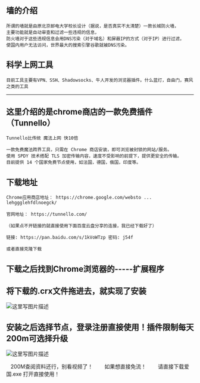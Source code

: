 ## 墙的介绍
 


    所谓的墙就是由原北京邮电大学校长设计（据说，是否真实不太清楚）一款长城防火墙，
    主要功能就是自动审查和过滤一些违规的信息，
    防火墙对于这些违规信息会用DNS污染（对于域名）和屏蔽IP的方式（对于IP）进行过滤， 
    使国内用户无法访问，世界最大的搜索引擎谷歌就被DNS污染。


## 科学上网工具
 

```
目前工具主要有VPN、SSH、Shadowsocks、牛人开发的浏览器插件。什么蓝灯，自由门，赛风之类的工具
```


----------

## 这里介绍的是chrome商店的一款免费插件（Tunnello）
 

```
Tunnello比传统 魔法上网 快10倍

一款免费魔法跨界工具，只需在 Chrome 商店安装，即可浏览被封锁的网站/服务。
使用 SPDY 技术搭配 TLS 加密传输内容，速度不受影响的前提下，提供更安全的传输。
目前提供 14 个国家免费节点使用，如法国，德国，俄国，印度等。
```

## 下载地址
 

```
Chrome应用商店地址： https://chrome.google.com/websto ... lehggglehfdlnoegck/

官网地址： https://tunnello.com/

（如果点不开链接的就直接使用下面百度云盘分享的连接，我已经下载好了）

链接: https://pan.baidu.com/s/1kVoWTzp 密码: j54f

或者直接克隆下载
```

## 下载之后找到Chrome浏览器的-----扩展程序
 
## 将下载的.crx文件拖进去，就实现了安装
 

 
 ![这里写图片描述](http://img.blog.csdn.net/20171012172627909?watermark/2/text/aHR0cDovL2Jsb2cuY3Nkbi5uZXQvcXFfMzQ4MjcwNDg=/font/5a6L5L2T/fontsize/400/fill/I0JBQkFCMA==/dissolve/70/gravity/SouthEast)
 

## 安装之后选择节点，登录注册直接使用！插件限制每天200m可选择升级
 ![这里写图片描述](http://img.blog.csdn.net/20171012172906651?watermark/2/text/aHR0cDovL2Jsb2cuY3Nkbi5uZXQvcXFfMzQ4MjcwNDg=/font/5a6L5L2T/fontsize/400/fill/I0JBQkFCMA==/dissolve/70/gravity/SouthEast) 
 

    200M查阅资料还行，别看视频了！
    
    如果想直接免流！
    
    请直接下载爱国.exe 打开直接使用！

